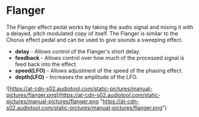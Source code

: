 # Flanger

The Flanger effect pedal works by taking the audio signal and mixing it
with a delayed, pitch modulated copy of itself. The Flanger is similar
to the Chorus effect pedal and can be used to give sounds a sweeping
effect.

  - **delay** - Allows control of the Flanger's short delay.
  - **feedback** - Allows control over how much of the processed signal
    is feed back into the effect.
  - **speed(LFO)** - Allows adjustment of the speed of the phasing
    effect.
  - **depth(LFO)** - Increases the amplitude of the LFO.

![https://at-cdn-s02.audiotool.com/static-pictures/manual-pictures/flanger.png](https://at-cdn-s02.audiotool.com/static-pictures/manual-pictures/flanger.png
"https://at-cdn-s02.audiotool.com/static-pictures/manual-pictures/flanger.png")
